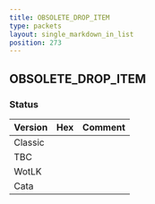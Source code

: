 ```yaml
---
title: OBSOLETE_DROP_ITEM
type: packets
layout: single_markdown_in_list
position: 273
---
```


## OBSOLETE_DROP_ITEM

### Status

Version | Hex | Comment
---------- | ---------- | ---------- 
Classic |  |  
TBC |  |  
WotLK |  |  
Cata |  |  
